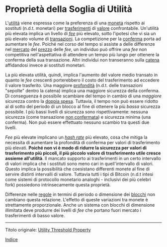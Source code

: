 # Proprietà della Soglia di Utilità



L'[utilità](ch101-glossary.md#utilità) viene espressa come la preferenza di una [moneta](ch101-glossary.md#moneta) rispetto ai sostituti (n.d.t. monetari) per [trasferimenti](ch101-glossary.md#trasferimento) di [valore](ch101-glossary.md#valore) confrontabile. Un'utilità più elevata implica un livello di [_fee_](ch101-glossary.md#commissione-di-transazione-fee) più elevato, sotto l'ipotesi che vi sia un più elevato volume di [transazioni](ch101-glossary.md#transazione). La competizione per la [conferma](ch101-glossary.md#conferma) porta ad aumentare le _fee_. Poiché nel corso del tempo si assiste a delle differenze nel [mercato](ch101-glossary.md#mercato) del [prezzo](ch101-glossary.md#prezzo) delle _fee_, un individuo può offrire una _fee_ non competitiva nell'aspettativa di attendere un tempo più lungo per ottenere la conferma della sua transazione. Altri individui non transeranno sulla [catena](ch101-glossary.md#catena) affidandosi invece ai sostituti monetari.

La più elevata utilità, quindi, implica l'aumento del valore medio transato in quanto le _fee_ crescenti porterebbero il costo del trasferimento ad eccedere il valore trasferito. Una maggiore [profondità](ch101-glossary.md#profondità-depth) (n.d.t. delle transazioni "sepolte" dentro la catena) implica una maggiore sicurezza della conferma. Di conseguenza è possibile scambiare del tempo in cambio di una _maggiore_ sicurezza contro la [doppia spesa](ch101-glossary.md#doppia-spesa). Tuttavia, il tempo non può essere ridotto al di sotto del periodo di un blocco al fine di ottenere la più _bassa_ sicurezza possibile. I più bassi livelli di sicurezza sono rispettivamente: nessuna sicurezza (come transazione [non confermata](ch101-glossary.md#non-confermata)) e sicurezza minima (una conferma). Non può essere effettuato nessuno scambio tra questi due livelli.

_Fee_ più elevate implicano un [_hash rate_](ch101-glossary.md#hash-rate) più elevato, cosa che mitiga la necessita di aumentare la profondità di conferma per valori di trasferimento più elevati. **Poiché non vi è modo di ridurre la sicurezza per valori di trasferimento più piccoli, il più piccolo valore di trasferimento utile cresce assieme all'utilità**. Il mancato supporto ai trasferimenti in un certo intervallo di valori implica che i sostituti sono meno cari in quell'intervallo di valori. Questo implica la possibilità che coesistano differenti monete al fine di servire distinti intervalli di valore. Tuttavia tutti i tipi di Bitcoin (n.d.t intesi come sistemi di protocollo monetario analoghi - inclusivi dei più celebri fork) possiedono intrinsecamente questa proprietà.

Differenze nelle [regole](ch101-glossary.md#regola) in termini di periodo o dimensione dei [blocchi](ch101-glossary.md#blocco) non cambiano questa relazione. L'effetto di queste variazioni tra monete è strettamente proporzionale. Anche un sistema con blocchi di dimensione illimitata deve produrre dei livelli di _fee_ che portano fuori mercato i trasferimenti di basso valore. 

---

Titolo originale: [Utility Threshold Property](https://github.com/libbitcoin/libbitcoin-system/wiki/Utility-Threshold-Property)

[Indice](/README.md)

